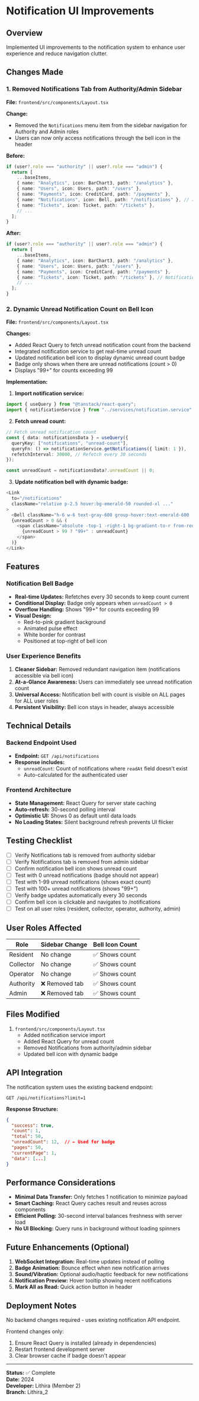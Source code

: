 # Notification UI Improvements

## Overview

Implemented UI improvements to the notification system to enhance user experience and reduce navigation clutter.

## Changes Made

### 1. Removed Notifications Tab from Authority/Admin Sidebar

**File:** `frontend/src/components/Layout.tsx`

**Change:**

- Removed the `Notifications` menu item from the sidebar navigation for Authority and Admin roles
- Users can now only access notifications through the bell icon in the header

**Before:**

```typescript
if (user?.role === "authority" || user?.role === "admin") {
  return [
    ...baseItems,
    { name: "Analytics", icon: BarChart3, path: "/analytics" },
    { name: "Users", icon: Users, path: "/users" },
    { name: "Payments", icon: CreditCard, path: "/payments" },
    { name: "Notifications", icon: Bell, path: "/notifications" }, // ❌ REMOVED
    { name: "Tickets", icon: Ticket, path: "/tickets" },
    // ...
  ];
}
```

**After:**

```typescript
if (user?.role === "authority" || user?.role === "admin") {
  return [
    ...baseItems,
    { name: "Analytics", icon: BarChart3, path: "/analytics" },
    { name: "Users", icon: Users, path: "/users" },
    { name: "Payments", icon: CreditCard, path: "/payments" },
    { name: "Tickets", icon: Ticket, path: "/tickets" }, // Notifications removed
    // ...
  ];
}
```

### 2. Dynamic Unread Notification Count on Bell Icon

**File:** `frontend/src/components/Layout.tsx`

**Changes:**

- Added React Query to fetch unread notification count from the backend
- Integrated notification service to get real-time unread count
- Updated notification bell icon to display dynamic unread count badge
- Badge only shows when there are unread notifications (count > 0)
- Displays "99+" for counts exceeding 99

**Implementation:**

1. **Import notification service:**

```typescript
import { useQuery } from "@tanstack/react-query";
import { notificationService } from "../services/notification.service";
```

2. **Fetch unread count:**

```typescript
// Fetch unread notification count
const { data: notificationsData } = useQuery({
  queryKey: ["notifications", "unread-count"],
  queryFn: () => notificationService.getNotifications({ limit: 1 }),
  refetchInterval: 30000, // Refetch every 30 seconds
});

const unreadCount = notificationsData?.unreadCount || 0;
```

3. **Update notification bell with dynamic badge:**

```typescript
<Link
  to="/notifications"
  className="relative p-2.5 hover:bg-emerald-50 rounded-xl ..."
>
  <Bell className="h-6 w-6 text-gray-600 group-hover:text-emerald-600 ..." />
  {unreadCount > 0 && (
    <span className="absolute -top-1 -right-1 bg-gradient-to-r from-red-500 to-pink-500 text-white text-xs rounded-full h-5 w-5 flex items-center justify-center font-semibold shadow-lg animate-pulse border border-white">
      {unreadCount > 99 ? "99+" : unreadCount}
    </span>
  )}
</Link>
```

## Features

### Notification Bell Badge

- **Real-time Updates:** Refetches every 30 seconds to keep count current
- **Conditional Display:** Badge only appears when `unreadCount > 0`
- **Overflow Handling:** Shows "99+" for counts exceeding 99
- **Visual Design:**
  - Red-to-pink gradient background
  - Animated pulse effect
  - White border for contrast
  - Positioned at top-right of bell icon

### User Experience Benefits

1. **Cleaner Sidebar:** Removed redundant navigation item (notifications accessible via bell icon)
2. **At-a-Glance Awareness:** Users can immediately see unread notification count
3. **Universal Access:** Notification bell with count is visible on ALL pages for ALL user roles
4. **Persistent Visibility:** Bell icon stays in header, always accessible

## Technical Details

### Backend Endpoint Used

- **Endpoint:** `GET /api/notifications`
- **Response includes:**
  - `unreadCount`: Count of notifications where `readAt` field doesn't exist
  - Auto-calculated for the authenticated user

### Frontend Architecture

- **State Management:** React Query for server state caching
- **Auto-refresh:** 30-second polling interval
- **Optimistic UI:** Shows 0 as default until data loads
- **No Loading States:** Silent background refresh prevents UI flicker

## Testing Checklist

- [ ] Verify Notifications tab is removed from authority sidebar
- [ ] Verify Notifications tab is removed from admin sidebar
- [ ] Confirm notification bell icon shows unread count
- [ ] Test with 0 unread notifications (badge should not appear)
- [ ] Test with 1-99 unread notifications (shows exact count)
- [ ] Test with 100+ unread notifications (shows "99+")
- [ ] Verify badge updates automatically every 30 seconds
- [ ] Confirm bell icon is clickable and navigates to /notifications
- [ ] Test on all user roles (resident, collector, operator, authority, admin)

## User Roles Affected

| Role      | Sidebar Change | Bell Icon Count |
| --------- | -------------- | --------------- |
| Resident  | No change      | ✅ Shows count  |
| Collector | No change      | ✅ Shows count  |
| Operator  | No change      | ✅ Shows count  |
| Authority | ❌ Removed tab | ✅ Shows count  |
| Admin     | ❌ Removed tab | ✅ Shows count  |

## Files Modified

1. `frontend/src/components/Layout.tsx`
   - Added notification service import
   - Added React Query for unread count
   - Removed Notifications from authority/admin sidebar
   - Updated bell icon with dynamic badge

## API Integration

The notification system uses the existing backend endpoint:

```
GET /api/notifications?limit=1
```

**Response Structure:**

```json
{
  "success": true,
  "count": 1,
  "total": 50,
  "unreadCount": 12,  // ← Used for badge
  "pages": 50,
  "currentPage": 1,
  "data": [...]
}
```

## Performance Considerations

- **Minimal Data Transfer:** Only fetches 1 notification to minimize payload
- **Smart Caching:** React Query caches result and reuses across components
- **Efficient Polling:** 30-second interval balances freshness with server load
- **No UI Blocking:** Query runs in background without loading spinners

## Future Enhancements (Optional)

1. **WebSocket Integration:** Real-time updates instead of polling
2. **Badge Animation:** Bounce effect when new notification arrives
3. **Sound/Vibration:** Optional audio/haptic feedback for new notifications
4. **Notification Preview:** Hover tooltip showing recent notifications
5. **Mark All as Read:** Quick action button in header

## Deployment Notes

No backend changes required - uses existing notification API endpoint.

Frontend changes only:

1. Ensure React Query is installed (already in dependencies)
2. Restart frontend development server
3. Clear browser cache if badge doesn't appear

---

**Status:** ✅ Complete  
**Date:** 2024  
**Developer:** Lithira (Member 2)  
**Branch:** Lithira_2
